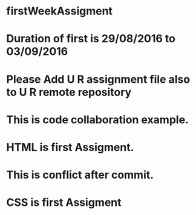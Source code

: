 # firstWeekAssigment
# Duration of first is 29/08/2016 to 03/09/2016
# Please Add U R assignment file also to U R remote repository
# This is code collaboration example.
# HTML is first Assigment.
# This is conflict after commit.
# CSS is first Assigment 
